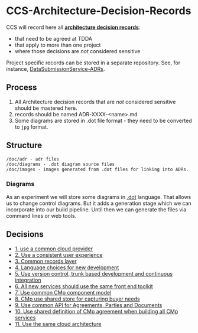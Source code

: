 # CCS-Architecture-Decision-Records
CCS will record here all **[architecture decision records](doc/adr)**:
 - that need to be agreed at TDDA
 - that apply to more than one project
 - where those decisions are _not_ considered sensitive

Project specific records can be stored in a separate repository. See, for instance,
[DataSubmissionService-ADRs](https://github.com/Crown-Commercial-Service/DataSubmissionService-ADRs).

## Process

1. All Architecture decision records that are _not_ considered sensitive should be mastered here.
1. records should be named ADR-XXXX-\<name>.md
1. Some diagrams are stored in .dot file format - they need to be converted to `jpg` format.

## Structure

```
/doc/adr - adr files
/doc/diagrams - .dot diagram source files
/doc/images - images generated from .dot files for linking into ADRs.
```

### Diagrams

As an experiment we will store some diagrams in [.dot](https://www.graphviz.org/documentation/) language.
That allows us to change control diagrams. But it adds a generation stage which we can incorporate into our build pipeline.
Until then we can generate the files via command lines or web tools.

## Decisions

* [1. use a common cloud provider](doc/adr/0001-use-a-common-cloud-provider.md)
* [2. Use a consistent user experience](doc/adr/0002-use-a-consistent-user-experience.md)
* [3. Common records layer](doc/adr/0003-common-records-layer.md)
* [4. Language choices for new development](doc/adr/0004-language-choices-for-new-development.md)
* [5. Use version control, trunk based development and continuous integration](doc/adr/0005-use-version-control-trunk-based-development-and-continuous-integration.md)
* [6. All new services should use the same front end toolkit](doc/adr/0006-all-new-services-should-use-the-same-front-end-toolkit.md)
* [7. Use common CMp component model](doc/adr/0007-use-common-CMp-component-model.md)
* [8. CMp use shared store for capturing buyer needs](doc/adr/0008-cmp-use-shared-store-for-capturing-buyer-needs.md)
* [9. Use common API for Agreements, Parties and Documents](doc/adr/0009-use-common-api-for-agreements-parties-and-documents.md)
* [10. Use shared definition of CMp agreement when building all CMp services](doc/adr/0010-use-shared-definition-of-cmp-agreement-when-building-all-cmp-services.md)
* [11. Use the same cloud architecture](doc/adr/0011-use-the-same-cloud-architecture.md)

